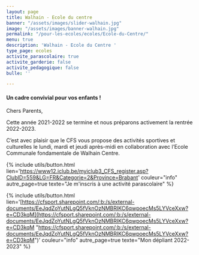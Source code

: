 ```yaml
---
layout: page
title: Walhain - Ecole du centre
banner: "/assets/images/slider-walhain.jpg"
image: "/assets/images/banner-walhain.jpg"
permalink: "/pour-les-ecoles/ecoles/Ecole-du-Centre/"
menu: true
description: 'Walhain - Ecole du Centre '
type_page: ecoles
activite_parascolaire: true
activite_garderie: false
activite_pedagogique: false
bulle: ''

---
```

#### **Un cadre convivial pour vos enfants !**

Chers Parents,

Cette année 2021-2022 se termine et nous préparons activement la rentrée 2022-2023.

C’est avec plaisir que le CFS vous propose des activités sportives et culturelles le lundi, mardi et jeudi après-midi en collaboration avec l’Ecole Communale fondamentale de Walhain Centre.

{% include utils/button.html  
lien='https://www12.iclub.be/myiclub3_CFS_register.asp?ClubID=559&LG=FR&Categorie=2&Province=Brabant' couleur="info" autre_page=true texte="Je m'inscris à une activité parascolaire" %}

{% include utils/button.html lien='[https://cfsport.sharepoint.com/:b:/s/external-documents/EeJqdZoYutNLgQ5fVknOzNMBRIKC6qwpoecMs5LYVceXxw?e=CD3kqM](https://cfsport.sharepoint.com/:b:/s/external-documents/EeJqdZoYutNLgQ5fVknOzNMBRIKC6qwpoecMs5LYVceXxw?e=CD3kqM "https://cfsport.sharepoint.com/:b:/s/external-documents/EeJqdZoYutNLgQ5fVknOzNMBRIKC6qwpoecMs5LYVceXxw?e=CD3kqM")' couleur="info" autre_page=true texte="Mon dépliant 2022-2023" %}